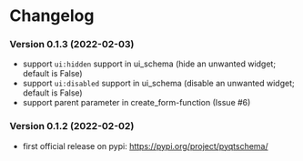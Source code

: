 # Changelog

### Version 0.1.3 (2022-02-03)

* support `ui:hidden` support in ui_schema (hide an unwanted widget; default is False)
* support `ui:disabled` support in ui_schema (disable an unwanted widget; default is False)
* support parent parameter in create_form-function (Issue #6)

### Version 0.1.2 (2022-02-02)

* first official release on pypi: https://pypi.org/project/pyqtschema/
